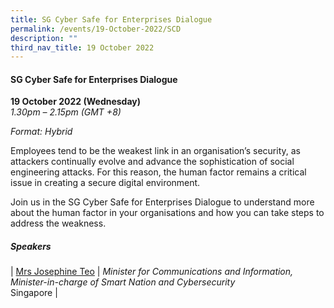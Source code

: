 ```yaml
---
title: SG Cyber Safe for Enterprises Dialogue
permalink: /events/19-October-2022/SCD
description: ""
third_nav_title: 19 October 2022
---
```

#### **SG Cyber Safe for Enterprises Dialogue**
 
**19 October 2022 (Wednesday)**  
*1.30pm – 2.15pm (GMT +8)*

*Format: Hybrid*

Employees tend to be the weakest link in an organisation’s security, as attackers continually evolve and advance the sophistication of social engineering attacks. For this reason, the human factor remains a critical issue in creating a secure digital environment. 

Join us in the SG Cyber Safe for Enterprises Dialogue to understand more about the human factor in your organisations and how you can take steps to address the weakness.

##### **Speakers**

| [Mrs Josephine Teo](/speaker-josephine-teo)     | *Minister for Communications and Information, Minister-in-charge of Smart Nation and Cybersecurity*<br>Singapore      |